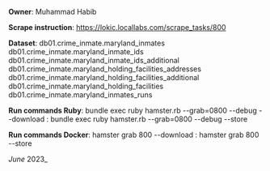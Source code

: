 **Owner**: Muhammad Habib

**Scrape instruction**: https://lokic.locallabs.com/scrape_tasks/800

**Dataset**: db01.crime_inmate.maryland_inmates
             db01.crime_inmate.maryland_inmate_ids
             db01.crime_inmate.maryland_inmate_ids_additional
             db01.crime_inmate.maryland_holding_facilities_addresses
             db01.crime_inmate.maryland_holding_facilities_additional
             db01.crime_inmate.maryland_holding_facilities
             db01.crime_inmate.maryland_inmates_runs

**Run commands Ruby**: bundle exec ruby hamster.rb --grab=0800 --debug --download
                     : bundle exec ruby hamster.rb --grab=0800 --debug --store

**Run commands Docker**: hamster grab 800 --download
                       : hamster grab 800 --store

_June_ 2023_
